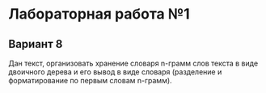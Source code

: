 # Лабораторная работа №1
## Вариант 8

Дан текст, организовать хранение словаря n-грамм слов текста в виде двоичного дерева и его вывод в виде словаря (разделение и форматирование по первым словам n-грамм).
